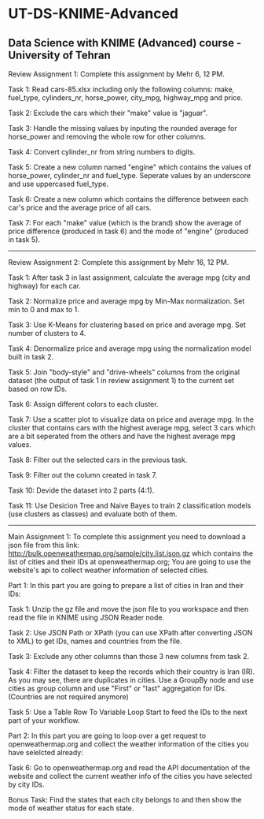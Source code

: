 # UT-DS-KNIME-Advanced
Data Science with KNIME (Advanced) course - University of Tehran
-----------------------------------------------------
Review Assignment 1: Complete this assignment by Mehr 6, 12 PM.

Task 1: Read cars-85.xlsx including only the following columns: make, fuel_type, cylinders_nr, horse_power, city_mpg, highway_mpg and price.

Task 2: Exclude the cars which their "make" value is "jaguar".

Task 3: Handle the missing values by inputing the rounded average for horse_power and removing the whole row for other columns.

Task 4: Convert cylinder_nr from string numbers to digits.

Task 5: Create a new column named "engine" which contains the values of horse_power, cylinder_nr and fuel_type. Seperate values by an underscore and use uppercased fuel_type.

Task 6: Create a new column which contains the difference between each car's price and the average price of all cars.

Task 7: For each "make" value (which is the brand) show the average of price difference (produced in task 6) and the mode of "engine" (produced in task 5).

-----------------------------------------------------
Review Assignment 2: Complete this assignment by Mehr 16, 12 PM.

Task 1: After task 3 in last assignment, calculate the average mpg (city and highway) for each car.

Task 2: Normalize price and average mpg by Min-Max normalization. Set min to 0 and max to 1.

Task 3: Use K-Means for clustering based on price and average mpg. Set number of clusters to 4.

Task 4: Denormalize price and average mpg using the normalization model built in task 2.

Task 5: Join "body-style" and "drive-wheels" columns from the original dataset (the output of task 1 in review assignment 1) to the current set based on row IDs.

Task 6: Assign different colors to each cluster.

Task 7: Use a scatter plot to visualize data on price and average mpg. In the cluster that contains cars with the highest average mpg, select 3 cars which are a bit seperated from the others and have the highest average mpg values.

Task 8: Filter out the selected cars in the previous task.

Task 9: Filter out the column created in task 7.

Task 10: Devide the dataset into 2 parts (4:1).

Task 11: Use Desicion Tree and Naive Bayes to train 2 classification models (use clusters as classes) and evaluate both of them.

-----------------------------------------------------
Main Assignment 1: To complete this assignment you need to download a json file from this link: http://bulk.openweathermap.org/sample/city.list.json.gz which contains the list of cities and their IDs at openweathermap.org; You are going to use the website's api to collect weather information of selected cities.

Part 1: In this part you are going to prepare a list of cities in Iran and their IDs:

Task 1: Unzip the gz file and move the json file to you workspace and then read the file in KNIME using JSON Reader node.

Task 2: Use JSON Path or XPath (you can use XPath after converting JSON to XML) to get IDs, names and countries from the file.

Task 3: Exclude any other columns than those 3 new columns from task 2.

Task 4: Filter the dataset to keep the records which their country is Iran (IR). As you may see, there are duplicates in cities. Use a GroupBy node and use cities as group column and use "First" or "last" aggregation for IDs. (Countries are not required anymore)

Task 5: Use a Table Row To Variable Loop Start to feed the IDs to the next part of your workflow.

Part 2: In this part you are going to loop over a get request to openweathermap.org and collect the weather information of the cities you have selelcted already:

Task 6: Go to openweathermap.org and read the API documentation of the website and collect the current weather info of the cities you have selected by city IDs.

Bonus Task: Find the states that each city belongs to and then show the mode of weather status for each state.
